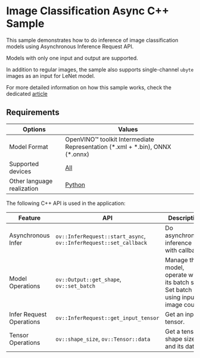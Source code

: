 # Image Classification Async C++ Sample

This sample demonstrates how to do inference of image classification models using Asynchronous Inference Request API.

Models with only one input and output are supported.

In addition to regular images, the sample also supports single-channel ``ubyte`` images as an input for LeNet model.

For more detailed information on how this sample works, check the dedicated [article](https://docs.openvino.ai/2025/get-started/learn-openvino/openvino-samples/image-classification-async.html)

## Requirements

| Options                    | Values                                                                                                                               |
| ---------------------------| -------------------------------------------------------------------------------------------------------------------------------------|
| Model Format               | OpenVINO™ toolkit Intermediate Representation (\*.xml + \*.bin), ONNX (\*.onnx)                                                      |
| Supported devices          | [All](https://docs.openvino.ai/2025/documentation/compatibility-and-support/supported-devices.html)                                  |
| Other language realization | [Python](https://docs.openvino.ai/2025/get-started/learn-openvino/openvino-samples/image-classification-async.html)                                            |

The following C++ API is used in the application:

| Feature                  | API                                                                   | Description                                                                            |
| -------------------------| ----------------------------------------------------------------------|----------------------------------------------------------------------------------------|
| Asynchronous Infer       | ``ov::InferRequest::start_async``, ``ov::InferRequest::set_callback`` | Do asynchronous inference with callback.                                               |
| Model Operations         | ``ov::Output::get_shape``, ``ov::set_batch``                          | Manage the model, operate with its batch size. Set batch size using input image count. |
| Infer Request Operations | ``ov::InferRequest::get_input_tensor``                                | Get an input tensor.                                                                   |
| Tensor Operations        | ``ov::shape_size``, ``ov::Tensor::data``                              | Get a tensor shape size and its data.                                                  |

